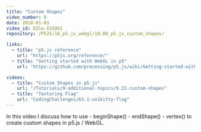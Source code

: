 ```yaml
---
title: "Custom Shapes"
video_number: 8
date: 2018-01-03
video_id: DZlw-IS5OkI
repository: /P5JS/18_p5.js_webgl/18.08_p5.js_custom_shapes/

links:
  - title: "p5.js reference"
    url: "https://p5js.org/reference/"
  - title: "Getting started with WebGL in p5"
    url: "https://github.com/processing/p5.js/wiki/Getting-started-with-WebGL-in-p5"

videos:
  - title: "Custom Shapes in p5.js"
    url: "/Tutorials/9-additional-topics/9.22-custom-shapes"
  - title: "Texturing Flag"
    url: "CodingChallenges/63.1-unikitty-flag"
---
```

In this video I discuss how to use
    - beginShape()
    - endShape()
    - vertex()
to create custom shapes in p5.js / WebGL.
